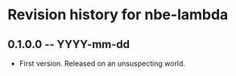 # Revision history for nbe-lambda

## 0.1.0.0 -- YYYY-mm-dd

* First version. Released on an unsuspecting world.

